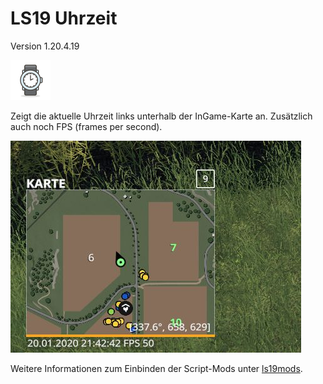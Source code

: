 # LS19 Uhrzeit

Version 1.20.4.19

<img src="./dist/FS19_Uhrzeit/mod.png" height="64" width="64" title="Uhr [Vector Emoji by Vincent Le Moign]" />

Zeigt die aktuelle Uhrzeit links unterhalb der InGame-Karte an. Zusätzlich auch noch FPS (frames per second).

![Screenshot](./images/screenshot.jpg)

Weitere Informationen zum Einbinden der Script-Mods unter [ls19mods](../README.md).
